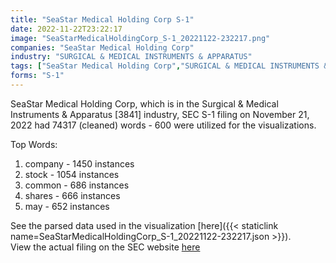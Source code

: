 ```yaml
---
title: "SeaStar Medical Holding Corp S-1"
date: 2022-11-22T23:22:17
image: "SeaStarMedicalHoldingCorp_S-1_20221122-232217.png"
companies: "SeaStar Medical Holding Corp"
industry: "SURGICAL & MEDICAL INSTRUMENTS & APPARATUS"
tags: ["SeaStar Medical Holding Corp","SURGICAL & MEDICAL INSTRUMENTS & APPARATUS","11-21-2022","S-1"]
forms: "S-1"
---
```

SeaStar Medical Holding Corp, which is in the Surgical & Medical Instruments & Apparatus [3841] industry, SEC S-1 filing on November 21, 2022 had 74317 (cleaned) words - 600 were utilized for the visualizations.

Top Words:
1. company - 1450 instances
2. stock - 1054 instances
3. common - 686 instances
4. shares - 666 instances
5. may - 652 instances


See the parsed data used in the visualization [here]({{< staticlink name=SeaStarMedicalHoldingCorp_S-1_20221122-232217.json >}}).  
View the actual filing on the SEC website [here](https://www.sec.gov/Archives/edgar/data/1831868/0001193125-22-290054.txt)